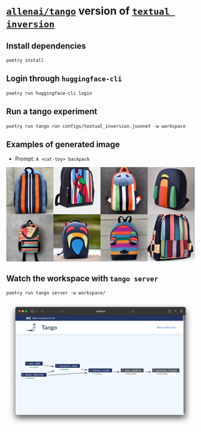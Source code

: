 # [`allenai/tango`](https://github.com/allenai/tango) version of [`textual inversion`](https://arxiv.org/abs/2208.01618)

## Install dependencies

```shell
poetry install
```

## Login through `huggingface-cli`

```shell
poetry run huggingface-cli login
```

## Run a tango experiment

```shell
poetry run tango run configs/textual_inversion.jsonnet -w workspace
```

## Examples of generated image

- Prompt: `A <cat-toy> backpack`

![](./cat-backpack.png)


## Watch the workspace with `tango server`

```shell
poetry run tango server -w workspace/
```

![](./tango_server.png)
